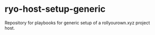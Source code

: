 # ryo-host-setup-generic

Repository for playbooks for generic setup of a rollyourown.xyz project host.
